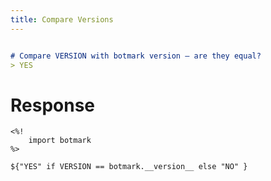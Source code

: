 ```yaml
---
title: Compare Versions
---
```


~~~markdown {#version_test .unittest }

# Compare VERSION with botmark version – are they equal?
> YES

~~~

Response  
========         

~~~mako {#response}  
<%!
    import botmark
%>

${"YES" if VERSION == botmark.__version__ else "NO" }
~~~  
